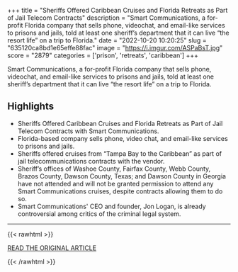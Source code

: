 +++
title = "Sheriffs Offered Caribbean Cruises and Florida Retreats as Part of Jail Telecom Contracts"
description = "Smart Communications, a for-profit Florida company that sells phone, videochat, and email-like services to prisons and jails, told at least one sheriff’s department that it can live “the resort life” on a trip to Florida."
date = "2022-10-20 10:20:25"
slug = "635120ca8bd1e65effe88fac"
image = "https://i.imgur.com/ASPaBsT.jpg"
score = "2879"
categories = ['prison', 'retreats', 'caribbean']
+++

Smart Communications, a for-profit Florida company that sells phone, videochat, and email-like services to prisons and jails, told at least one sheriff’s department that it can live “the resort life” on a trip to Florida.

## Highlights

- Sheriffs Offered Caribbean Cruises and Florida Retreats as Part of Jail Telecom Contracts with Smart Communications.
- Florida-based company sells phone, video chat, and email-like services to prisons and jails.
- Sheriffs offered cruises from “Tampa Bay to the Caribbean” as part of jail telecommunications contracts with the vendor.
- Sheriff’s offices of Washoe County, Fairfax County, Webb County, Brazos County, Dawson County, Texas; and Dawson County in Georgia have not attended and will not be granted permission to attend any Smart Communications cruises, despite contracts allowing them to do so.
- Smart Communications' CEO and founder, Jon Logan, is already controversial among critics of the criminal legal system.

---

{{< rawhtml >}}
  <p class="article-category">
    <a target="_blank" href="https://theappeal.org/smart-communications-cruises-trips-florida/">READ THE ORIGINAL ARTICLE</a>
  </p>
{{< /rawhtml >}}
